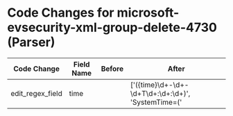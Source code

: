 # Code Changes for microsoft-evsecurity-xml-group-delete-4730 (Parser)

| Code Change | Field Name | Before | After |
|-------------|------------|--------|-------|
| edit_regex_field | time |  | ['({time}\d+-\d+-\d+T\d+:\d+:\d+)', 'SystemTime=(\'|")({time}\d\d\d\d-\d\d-\d\dT\d\d:\d\d:\d\d)', 'SystemTime=(\'|")({time}\d\d\d\d-\d\d-\d\dT\d\d:\d\d:\d\d.\d{1,9}Z)', '\srt=({time}\d{13})'] |